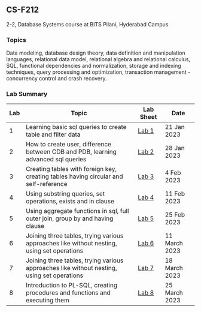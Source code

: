 ## CS-F212
2-2, Database Systems course at BITS Pilani, Hyderabad Campus

### Topics
Data modeling, database design theory, data definition and manipulation
languages, relational data model, relational algebra and relational calculus, SQL, functional dependencies and
normalization, storage and indexing techniques, query processing and optimization, transaction management -
concurrency control and crash recovery.

### Lab Summary
| Lab | Topic | Lab Sheet | Date |
| ------------- | ------------- | --- | -- |
| 1  | Learning basic sql queries to create table and filter data | [Lab 1](https://github.com/pavas23/CS-F212/blob/master/Lab01/Labsheet1%20.pdf) | 21 Jan 2023 |
| 2  | How to create user, difference between CDB and PDB, learning advanced sql queries | [Lab 2](https://github.com/pavas23/CS-F212/blob/master/Lab02/LabSheet2.pdf) | 28 Jan 2023 |
| 3  | Creating tables with foreign key, creating tables having circular and self-reference | [Lab 3](https://github.com/pavas23/CS-F212/blob/master/Lab03/LabSheet3.pdf) | 4 Feb 2023 |
| 4  | Using substring queries, set operations, exists and in clause | [Lab 4](https://github.com/pavas23/CS-F212/blob/master/Lab04/LabSheet4.pdf) | 11 Feb 2023 |
| 5  | Using aggregate functions in sql, full outer join, group by and having clause | [Lab 5](https://github.com/pavas23/CS-F212/blob/master/Lab05/LabSheet5.pdf) | 25 Feb 2023 |
| 6  | Joining three tables, trying various approaches like without nesting, using set operations | [Lab 6](https://github.com/pavas23/CS-F212/blob/master/Lab06/LabSheet6.pdf) | 11 March 2023 |
| 7  | Joining three tables, trying various approaches like without nesting, using set operations | [Lab 7](https://github.com/pavas23/CS-F212/blob/master/Lab07/LabSheet7.pdf) | 18 March 2023 |
| 8  | Introduction to PL-SQL, creating procedures and functions and executing them | [Lab 8](https://github.com/pavas23/CS-F212/blob/master/Lab07/LabSheet7.pdf) | 25 March 2023 |



